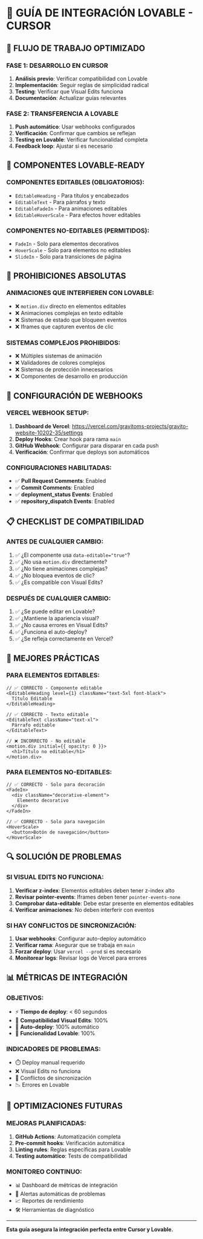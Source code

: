 # 🤝 GUÍA DE INTEGRACIÓN LOVABLE - CURSOR

## 🔄 FLUJO DE TRABAJO OPTIMIZADO

### FASE 1: DESARROLLO EN CURSOR
1. **Análisis previo**: Verificar compatibilidad con Lovable
2. **Implementación**: Seguir reglas de simplicidad radical
3. **Testing**: Verificar que Visual Edits funciona
4. **Documentación**: Actualizar guías relevantes

### FASE 2: TRANSFERENCIA A LOVABLE
1. **Push automático**: Usar webhooks configurados
2. **Verificación**: Confirmar que cambios se reflejan
3. **Testing en Lovable**: Verificar funcionalidad completa
4. **Feedback loop**: Ajustar si es necesario

## 🎯 COMPONENTES LOVABLE-READY

### COMPONENTES EDITABLES (OBLIGATORIOS):
- `EditableHeading` - Para títulos y encabezados
- `EditableText` - Para párrafos y texto
- `EditableFadeIn` - Para animaciones editables
- `EditableHoverScale` - Para efectos hover editables

### COMPONENTES NO-EDITABLES (PERMITIDOS):
- `FadeIn` - Solo para elementos decorativos
- `HoverScale` - Solo para elementos no editables
- `SlideIn` - Solo para transiciones de página

## 🚫 PROHIBICIONES ABSOLUTAS

### ANIMACIONES QUE INTERFIEREN CON LOVABLE:
- ❌ `motion.div` directo en elementos editables
- ❌ Animaciones complejas en texto editable
- ❌ Sistemas de estado que bloqueen eventos
- ❌ Iframes que capturen eventos de clic

### SISTEMAS COMPLEJOS PROHIBIDOS:
- ❌ Múltiples sistemas de animación
- ❌ Validadores de colores complejos
- ❌ Sistemas de protección innecesarios
- ❌ Componentes de desarrollo en producción

## 🔧 CONFIGURACIÓN DE WEBHOOKS

### VERCEL WEBHOOK SETUP:
1. **Dashboard de Vercel**: https://vercel.com/gravitoms-projects/gravito-website-10202-35/settings
2. **Deploy Hooks**: Crear hook para rama `main`
3. **GitHub Webhook**: Configurar para disparar en cada push
4. **Verificación**: Confirmar que deploys son automáticos

### CONFIGURACIONES HABILITADAS:
- ✅ **Pull Request Comments**: Enabled
- ✅ **Commit Comments**: Enabled
- ✅ **deployment_status Events**: Enabled
- ✅ **repository_dispatch Events**: Enabled

## 📋 CHECKLIST DE COMPATIBILIDAD

### ANTES DE CUALQUIER CAMBIO:
1. ✅ ¿El componente usa `data-editable="true"`?
2. ✅ ¿No usa `motion.div` directamente?
3. ✅ ¿No tiene animaciones complejas?
4. ✅ ¿No bloquea eventos de clic?
5. ✅ ¿Es compatible con Visual Edits?

### DESPUÉS DE CUALQUIER CAMBIO:
1. ✅ ¿Se puede editar en Lovable?
2. ✅ ¿Mantiene la apariencia visual?
3. ✅ ¿No causa errores en Visual Edits?
4. ✅ ¿Funciona el auto-deploy?
5. ✅ ¿Se refleja correctamente en Vercel?

## 🎨 MEJORES PRÁCTICAS

### PARA ELEMENTOS EDITABLES:
```tsx
// ✅ CORRECTO - Componente editable
<EditableHeading level={1} className="text-5xl font-black">
  Título Editable
</EditableHeading>

// ✅ CORRECTO - Texto editable
<EditableText className="text-xl">
  Párrafo editable
</EditableText>

// ❌ INCORRECTO - No editable
<motion.div initial={{ opacity: 0 }}>
  <h1>Título no editable</h1>
</motion.div>
```

### PARA ELEMENTOS NO-EDITABLES:
```tsx
// ✅ CORRECTO - Solo para decoración
<FadeIn>
  <div className="decorative-element">
    Elemento decorativo
  </div>
</FadeIn>

// ✅ CORRECTO - Solo para navegación
<HoverScale>
  <button>Botón de navegación</button>
</HoverScale>
```

## 🔍 SOLUCIÓN DE PROBLEMAS

### SI VISUAL EDITS NO FUNCIONA:
1. **Verificar z-index**: Elementos editables deben tener z-index alto
2. **Revisar pointer-events**: Iframes deben tener `pointer-events-none`
3. **Comprobar data-editable**: Debe estar presente en elementos editables
4. **Verificar animaciones**: No deben interferir con eventos

### SI HAY CONFLICTOS DE SINCRONIZACIÓN:
1. **Usar webhooks**: Configurar auto-deploy automático
2. **Verificar rama**: Asegurar que se trabaja en `main`
3. **Forzar deploy**: Usar `vercel --prod` si es necesario
4. **Monitorear logs**: Revisar logs de Vercel para errores

## 📊 MÉTRICAS DE INTEGRACIÓN

### OBJETIVOS:
- ⚡ **Tiempo de deploy**: < 60 segundos
- 🎯 **Compatibilidad Visual Edits**: 100%
- 🔄 **Auto-deploy**: 100% automático
- 📱 **Funcionalidad Lovable**: 100%

### INDICADORES DE PROBLEMAS:
- ⏱️ Deploy manual requerido
- ❌ Visual Edits no funciona
- 🔄 Conflictos de sincronización
- 📉 Errores en Lovable

## 🚀 OPTIMIZACIONES FUTURAS

### MEJORAS PLANIFICADAS:
1. **GitHub Actions**: Automatización completa
2. **Pre-commit hooks**: Verificación automática
3. **Linting rules**: Reglas específicas para Lovable
4. **Testing automático**: Tests de compatibilidad

### MONITOREO CONTINUO:
- 📊 Dashboard de métricas de integración
- 🔔 Alertas automáticas de problemas
- 📈 Reportes de rendimiento
- 🛠️ Herramientas de diagnóstico

---

**Esta guía asegura la integración perfecta entre Cursor y Lovable.**
